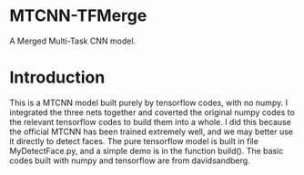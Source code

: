 # MTCNN-TFMerge
A Merged Multi-Task CNN model.
# Introduction
This is a MTCNN model built purely by tensorflow codes, with no numpy. I integrated the three nets together and coverted the original numpy codes to the relevant tensorflow codes to build them into a whole. I did this because the official MTCNN has been trained extremely well, and we may better use it directly to detect faces. The pure tensorflow model is built in file MyDetectFace.py, and a simple demo is in the function build(). The basic codes built with numpy and tensorflow are from davidsandberg.
